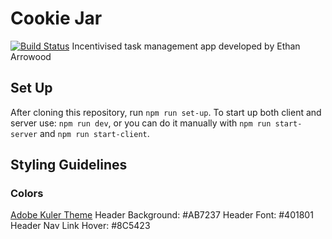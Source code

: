 # Cookie Jar 
[![Build Status](https://travis-ci.org/Ethan-Arrowood/cookie-jar.svg?branch=staging)](https://travis-ci.org/Ethan-Arrowood/cookie-jar)
Incentivised task management app developed by Ethan Arrowood

## Set Up
After cloning this repository, run `npm run set-up`.
To start up both client and server use: `npm run dev`, or you can do it manually with `npm run start-server` and `npm run start-client`.

## Styling Guidelines

### Colors
[Adobe Kuler Theme](https://color.adobe.com/Chocolate-Chip-Cookie-color-theme-7099761/)
Header Background: #AB7237
Header Font: #401801
Header Nav Link Hover: #8C5423